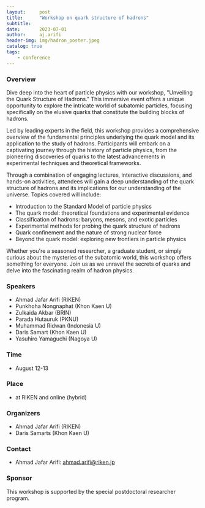 ```yaml
---
layout:     post
title:      "Workshop on quark structure of hadrons"
subtitle:   
date:       2023-07-01
author:     aj.arifi
header-img: img/hadron_poster.jpeg
catalog: true
tags:
    - conference
---
```



### Overview

Dive deep into the heart of particle physics with our workshop, "Unveiling the Quark Structure of Hadrons." 
This immersive event offers a unique opportunity to explore the intricate world of subatomic particles, 
focusing specifically on the elusive quarks that constitute the building blocks of hadrons.

Led by leading experts in the field, this workshop provides a comprehensive overview of the fundamental 
principles underlying the quark model and its application to the study of hadrons. 
Participants will embark on a captivating journey through the history of particle physics, 
from the pioneering discoveries of quarks to the latest advancements in experimental techniques and theoretical frameworks.

Through a combination of engaging lectures, interactive discussions, and hands-on activities, 
attendees will gain a deep understanding of the quark structure of hadrons and its implications for our understanding of the universe. 
Topics covered will include:
- Introduction to the Standard Model of particle physics
- The quark model: theoretical foundations and experimental evidence
- Classification of hadrons: baryons, mesons, and exotic particles
- Experimental methods for probing the quark structure of hadrons
- Quark confinement and the nature of strong nuclear force
- Beyond the quark model: exploring new frontiers in particle physics

Whether you're a seasoned researcher, a graduate student, or simply curious about the mysteries of the subatomic world, 
this workshop offers something for everyone. Join us as we unravel the secrets of quarks and delve into the fascinating realm of hadron physics.


### Speakers
- Ahmad Jafar Arifi (RIKEN)
- Punkhoha Nongnaphat (Khon Kaen U)
- Zulkaida Akbar (BRIN)
- Parada Hutauruk (PKNU)
- Muhammad Ridwan (Indonesia U)
- Daris Samart (Khon Kaen U)
- Yasuhiro Yamaguchi (Nagoya U)

### Time
- August 12-13


### Place
- at RIKEN and online (hybrid)

### Organizers

- Ahmad Jafar Arifi (RIKEN)
- Daris Samarts (Khon Kaen U)


### Contact

- Ahmad Jafar Arifi: ahmad.arifi@riken.jp 

### Sponsor

This workshop is supported by the special postdoctoral researcher program.
